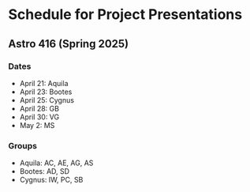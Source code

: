 # Schedule for Project Presentations
## Astro 416 (Spring 2025)

### Dates
- April 21: Aquila
- April 23: Bootes
- April 25: Cygnus
- April 28: GB 
- April 30: VG
- May 2: MS

### Groups
- Aquila: AC, AE, AG, AS
- Bootes: AD, SD
- Cygnus:  IW, PC, SB
